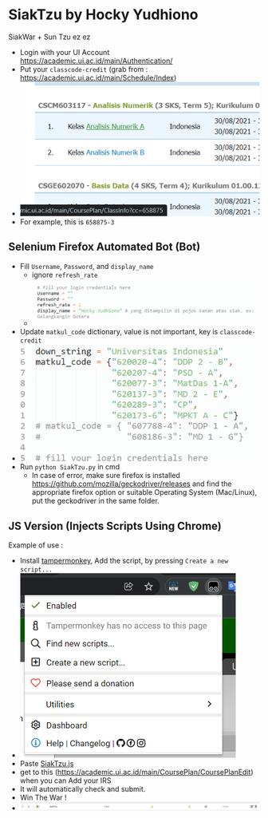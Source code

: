 # SiakTzu by Hocky Yudhiono


SiakWar + Sun Tzu ez ez


- Login with your UI Account https://academic.ui.ac.id/main/Authentication/
- Put your `classcode-credit` (grab from : https://academic.ui.ac.id/main/Schedule/Index)
- ![image-20220115133402225](README.assets/image-20220115133402225.png)
- For example, this is `658875-3`

## Selenium Firefox Automated Bot (Bot)

- Fill `Username`, `Password`, and `display_name`
  - ignore `refresh_rate`
  - ![image-20220115134408496](README.assets/image-20220115134408496.png)
- Update `matkul_code` dictionary, value is not important, key is `classcode-credit`
- ![image-20220115133320500](README.assets/image-20220115133320500.png)
- Run `python SiakTzu.py` in cmd
  - In case of error, make sure firefox is installed https://github.com/mozilla/geckodriver/releases and find the appropriate firefox option or suitable Operating System (Mac/Linux), put the geckodriver in the same folder.

## JS Version (Injects Scripts Using Chrome)

Example of use :


- Install [tampermonkey](https://chrome.google.com/webstore/detail/tampermonkey/dhdgffkkebhmkfjojejmpbldmpobfkfo?hl=id), Add the script, by pressing `Create a new script...`
- ![image-20220115132840341](README.assets/image-20220115132840341.png)
- Paste [SiakTzu.js](./SiakTzu.js)
- get to this (https://academic.ui.ac.id/main/CoursePlan/CoursePlanEdit) when you can Add your IRS
- It will automatically check and submit.
- Win The War !
- ![image-20220115133016163](README.assets/image-20220115133016163.png)



